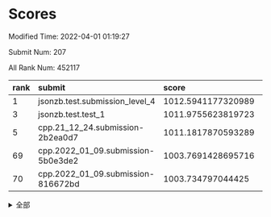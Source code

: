 # Scores

Modified Time: 2022-04-01 01:19:27

Submit Num: 207

All Rank Num: 452117

| rank |               submit               |       score        |       sigma        | pk_num |
| :--- | :--------------------------------- | :----------------- | :----------------- | :----- |
| 1    | jsonzb.test.submission_level_4     | 1012.5941177320989 | 0.8309578036003815 | 8733   |
| 3    | jsonzb.test.test_1                 | 1011.9755623819723 | 0.8028890851802769 | 8739   |
| 5    | cpp.21_12_24.submission-2b2ea0d7   | 1011.1817870593289 | 0.8024608165035374 | 8738   |
| 69   | cpp.2022_01_09.submission-5b0e3de2 | 1003.7691428695716 | 0.7149098790587224 | 8731   |
| 70   | cpp.2022_01_09.submission-816672bd | 1003.734797044425  | 0.7139846462182118 | 8732   |


<details>
<summary>全部</summary>

| rank |                 submit                 |       score        |       sigma        | pk_num |
| :--- | :------------------------------------- | :----------------- | :----------------- | :----- |
| 1    | jsonzb.test.submission_level_4         | 1012.5941177320989 | 0.8309578036003815 | 8733   |
| 2    | gobigger.level_3.submission_level_3_19 | 1012.570635325093  | 0.7802311862783734 | 8736   |
| 3    | jsonzb.test.test_1                     | 1011.9755623819723 | 0.8028890851802769 | 8739   |
| 4    | gobigger.level_3.submission_level_3_37 | 1011.3763161695919 | 0.7706206780020088 | 8735   |
| 5    | cpp.21_12_24.submission-2b2ea0d7       | 1011.1817870593289 | 0.8024608165035374 | 8738   |
| 6    | gobigger.level_3.submission_level_3_26 | 1011.168832819357  | 0.7676412496439927 | 8735   |
| 7    | gobigger.level_3.submission_level_3_0  | 1011.1672071126778 | 0.7794027807212041 | 8738   |
| 8    | gobigger.level_3.submission_level_3_30 | 1011.1532425433135 | 0.780482016326887  | 8735   |
| 9    | gobigger.level_3.submission_level_3_16 | 1011.1341266170266 | 0.7691312187021135 | 8733   |
| 10   | gobigger.level_3.submission_level_3_46 | 1011.0145918558997 | 0.7745120373133385 | 8740   |
| 11   | gobigger.level_3.submission_level_3_13 | 1010.8239286804618 | 0.7725953556208798 | 8742   |
| 12   | gobigger.level_3.submission_level_3_11 | 1010.6888283102717 | 0.7492423039204429 | 8734   |
| 13   | gobigger.level_3.submission_level_3_35 | 1010.6810361159307 | 0.7443860795290822 | 8736   |
| 14   | gobigger.level_3.submission_level_3_2  | 1010.6322303953318 | 0.7696113632786129 | 8740   |
| 15   | gobigger.level_3.submission_level_3_29 | 1010.5639122937689 | 0.7816894876062672 | 8739   |
| 16   | gobigger.level_3.submission_level_3_36 | 1010.5371777877567 | 0.7602600642255966 | 8737   |
| 17   | gobigger.level_3.submission_level_3_31 | 1010.5268007465895 | 0.7534760968038917 | 8739   |
| 18   | gobigger.level_3.submission_level_3_17 | 1010.511928668625  | 0.7659880009240153 | 8739   |
| 19   | gobigger.level_3.submission_level_3_40 | 1010.436780016208  | 0.7632494877243318 | 8738   |
| 20   | gobigger.level_3.submission_level_3_8  | 1010.3496171939947 | 0.7352820774942945 | 8737   |
| 21   | gobigger.level_3.submission_level_3_12 | 1010.2272486082398 | 0.7558213178941713 | 8731   |
| 22   | gobigger.level_3.submission_level_3_41 | 1010.223187402271  | 0.7479881503879696 | 8737   |
| 23   | gobigger.level_3.submission_level_3_27 | 1010.2229864709693 | 0.7560323830439201 | 8740   |
| 24   | gobigger.level_3.submission_level_3_47 | 1010.192591400839  | 0.7764669562507113 | 8744   |
| 25   | gobigger.level_3.submission_level_3_39 | 1010.1759813247853 | 0.7579142476409367 | 8738   |
| 26   | gobigger.level_3.submission_level_3_25 | 1010.1649294244467 | 0.7712334890342358 | 8735   |
| 27   | gobigger.level_3.submission_level_3_38 | 1010.1523289202747 | 0.75002869401235   | 8738   |
| 28   | gobigger.level_3.submission_level_3_18 | 1010.13415771509   | 0.7720686610463279 | 8734   |
| 29   | gobigger.level_3.submission_level_3_28 | 1010.0895902299832 | 0.7648448706130976 | 8734   |
| 30   | gobigger.level_3.submission_level_3_22 | 1010.0736520729416 | 0.7425945634503904 | 8736   |
| 31   | gobigger.level_3.submission_level_3_1  | 1010.0714890035679 | 0.7588184030101041 | 8736   |
| 32   | gobigger.level_3.submission_level_3_15 | 1009.9749626426463 | 0.7638663722535459 | 8735   |
| 33   | gobigger.level_3.submission_level_3_3  | 1009.9416950387277 | 0.7489198461178008 | 8734   |
| 34   | gobigger.level_3.submission_level_3_44 | 1009.7710550314337 | 0.7630434010081959 | 8733   |
| 35   | gobigger.level_3.submission_level_3_7  | 1009.744280301015  | 0.7481211891919092 | 8738   |
| 36   | gobigger.level_3.submission_level_3_14 | 1009.7430696373958 | 0.7651269127642629 | 8736   |
| 37   | gobigger.level_3.submission_level_3_48 | 1009.7118003808557 | 0.7811223983043759 | 8732   |
| 38   | gobigger.level_3.submission_level_3_21 | 1009.6905184562675 | 0.7715398414826754 | 8737   |
| 39   | gobigger.level_3.submission_level_3_42 | 1009.6526009790633 | 0.7444400759333069 | 8733   |
| 40   | gobigger.level_3.submission_level_3_49 | 1009.6340574377275 | 0.7481960220507923 | 8736   |
| 41   | gobigger.level_3.submission_level_3_6  | 1009.6064731512871 | 0.7685281785532697 | 8736   |
| 42   | gobigger.level_3.submission_level_3_45 | 1009.5951442513502 | 0.7689846919712853 | 8735   |
| 43   | gobigger.level_3.submission_level_3_9  | 1009.4583995964001 | 0.7499604755713112 | 8742   |
| 44   | gobigger.level_3.submission_level_3_24 | 1009.361935049134  | 0.7347200928990042 | 8737   |
| 45   | gobigger.level_3.submission_level_3_10 | 1009.300006889874  | 0.762560369435643  | 8739   |
| 46   | gobigger.level_3.submission_level_3_20 | 1009.2772762743676 | 0.7369432618492818 | 8735   |
| 47   | gobigger.level_3.submission_level_3_43 | 1009.2108854414876 | 0.7472441247069028 | 8733   |
| 48   | gobigger.level_3.submission_level_3_4  | 1009.0625649339048 | 0.7391640011359374 | 8732   |
| 49   | gobigger.level_3.submission_level_3_5  | 1008.8823662425898 | 0.7580305998115611 | 8735   |
| 50   | gobigger.level_3.submission_level_3_23 | 1008.6783804220408 | 0.742281985174255  | 8737   |
| 51   | gobigger.level_3.submission_level_3_32 | 1008.6623450613993 | 0.7421096170056656 | 8739   |
| 52   | gobigger.level_3.submission_level_3_33 | 1008.4566093076818 | 0.7575935501507823 | 8733   |
| 53   | gobigger.level_3.submission_level_3_34 | 1008.1736839528064 | 0.75078703837465   | 8736   |
| 54   | gobigger.level_1.submission_level_1_39 | 1005.121127930706  | 0.7214277854611253 | 8735   |
| 55   | gobigger.level_1.submission_level_1_32 | 1004.9106325056581 | 0.7250128110562447 | 8731   |
| 56   | gobigger.level_1.submission_level_1_12 | 1004.8282406083249 | 0.7279106995505236 | 8732   |
| 57   | gobigger.level_1.submission_level_1_47 | 1004.8049197687272 | 0.7117651068468256 | 8737   |
| 58   | gobigger.level_1.submission_level_1_7  | 1004.5404112505722 | 0.711448226082296  | 8736   |
| 59   | gobigger.level_1.submission_level_1_35 | 1004.523987637736  | 0.7283230929106304 | 8732   |
| 60   | gobigger.level_1.submission_level_1_30 | 1004.2984595735533 | 0.7015967960962971 | 8733   |
| 61   | gobigger.level_1.submission_level_1_29 | 1004.2812726297559 | 0.7163215685406251 | 8739   |
| 62   | gobigger.level_1.submission_level_1_16 | 1004.2299790543645 | 0.7145785083822329 | 8740   |
| 63   | gobigger.level_1.submission_level_1_0  | 1004.1918646327316 | 0.7165510334553733 | 8736   |
| 64   | gobigger.level_1.submission_level_1_21 | 1004.1747151630416 | 0.710828560004139  | 8738   |
| 65   | gobigger.level_1.submission_level_1_28 | 1004.0476630390136 | 0.7267589503128278 | 8738   |
| 66   | gobigger.level_1.submission_level_1_36 | 1003.9712443075689 | 0.724998279777663  | 8743   |
| 67   | gobigger.level_1.submission_level_1_22 | 1003.8494895467452 | 0.724168147171815  | 8733   |
| 68   | gobigger.level_1.submission_level_1_17 | 1003.8424360887495 | 0.7272872697186312 | 8734   |
| 69   | cpp.2022_01_09.submission-5b0e3de2     | 1003.7691428695716 | 0.7149098790587224 | 8731   |
| 70   | cpp.2022_01_09.submission-816672bd     | 1003.734797044425  | 0.7139846462182118 | 8732   |
| 71   | gobigger.level_1.submission_level_1_9  | 1003.7051325694673 | 0.7251070265716651 | 8735   |
| 72   | gobigger.level_1.submission_level_1_8  | 1003.6860475014641 | 0.7120848669960222 | 8736   |
| 73   | gobigger.level_1.submission_level_1_13 | 1003.6368818989151 | 0.7156930663135591 | 8735   |
| 74   | gobigger.level_1.submission_level_1_45 | 1003.6300397063511 | 0.721629698438432  | 8740   |
| 75   | gobigger.level_1.submission_level_1_10 | 1003.617309772112  | 0.7186385782922641 | 8741   |
| 76   | gobigger.level_1.submission_level_1_44 | 1003.5512745557195 | 0.7088305070901532 | 8738   |
| 77   | gobigger.level_1.submission_level_1_24 | 1003.5063798489142 | 0.7219570342924342 | 8741   |
| 78   | gobigger.level_1.submission_level_1_14 | 1003.4840547804147 | 0.712558710916464  | 8740   |
| 79   | gobigger.level_1.submission_level_1_19 | 1003.4228185866351 | 0.7221601018099879 | 8744   |
| 80   | gobigger.level_1.submission_level_1_4  | 1003.4205040968895 | 0.7131422884548367 | 8740   |
| 81   | gobigger.level_1.submission_level_1_18 | 1003.3011665140593 | 0.710596136658339  | 8736   |
| 82   | gobigger.level_1.submission_level_1_43 | 1003.2860173850723 | 0.731778233686662  | 8734   |
| 83   | gobigger.level_1.submission_level_1_38 | 1003.2632663015086 | 0.713997745837747  | 8733   |
| 84   | gobigger.level_1.submission_level_1_25 | 1003.2556881134498 | 0.7085870180635351 | 8741   |
| 85   | gobigger.level_1.submission_level_1_20 | 1003.245762764223  | 0.7212548882972384 | 8739   |
| 86   | gobigger.level_1.submission_level_1_1  | 1003.125689399632  | 0.7257710236673931 | 8737   |
| 87   | gobigger.level_1.submission_level_1_2  | 1003.1170919325591 | 0.7070926334712201 | 8736   |
| 88   | gobigger.level_1.submission_level_1_27 | 1003.0058667732584 | 0.7207007867194037 | 8740   |
| 89   | gobigger.level_1.submission_level_1_48 | 1002.9905451378753 | 0.7277488012114077 | 8735   |
| 90   | gobigger.level_1.submission_level_1_6  | 1002.9595218150469 | 0.7188183341188742 | 8737   |
| 91   | gobigger.level_1.submission_level_1_3  | 1002.8911577452866 | 0.718327968578257  | 8736   |
| 92   | gobigger.level_1.submission_level_1_42 | 1002.8478300332769 | 0.7149676057154921 | 8740   |
| 93   | gobigger.level_1.submission_level_1_37 | 1002.7929431900731 | 0.7125339594166593 | 8739   |
| 94   | gobigger.level_1.submission_level_1_26 | 1002.7577305977267 | 0.7154721705387994 | 8735   |
| 95   | gobigger.level_1.submission_level_1_5  | 1002.7404725048261 | 0.7199829451214018 | 8733   |
| 96   | gobigger.level_1.submission_level_1_31 | 1002.6314237462318 | 0.7138578024215372 | 8734   |
| 97   | gobigger.level_1.submission_level_1_41 | 1002.6003957349336 | 0.7082945098682734 | 8738   |
| 98   | gobigger.level_1.submission_level_1_40 | 1002.3876305033716 | 0.729841418482881  | 8736   |
| 99   | gobigger.level_1.submission_level_1_15 | 1002.3559166080508 | 0.7248338700562978 | 8737   |
| 100  | gobigger.level_1.submission_level_1_34 | 1002.3171665521093 | 0.7122666061282268 | 8738   |
| 101  | gobigger.level_1.submission_level_1_46 | 1002.1858598468453 | 0.724783514008581  | 8735   |
| 102  | gobigger.level_1.submission_level_1_11 | 1002.1778367434677 | 0.7109507411174435 | 8731   |
| 103  | gobigger.level_1.submission_level_1_49 | 1002.165380415442  | 0.7138654730113596 | 8741   |
| 104  | gobigger.level_1.submission_level_1_33 | 1002.1594522956719 | 0.7232320474302554 | 8739   |
| 105  | gobigger.level_1.submission_level_1_23 | 1001.6967124121106 | 0.7056957052802233 | 8741   |
| 106  | gobigger.random.submission_random_0    | 997.4115418893957  | 0.7131920311691978 | 8740   |
| 107  | gobigger.random.submission_random_7    | 997.3904561159319  | 0.7136308132135812 | 8732   |
| 108  | gobigger.random.submission_random_21   | 997.0439903174117  | 0.7109389468572365 | 8736   |
| 109  | gobigger.random.submission_random_39   | 996.9326303003654  | 0.6972837787686695 | 8734   |
| 110  | gobigger.random.submission_random_29   | 996.8136323956104  | 0.7155090667005047 | 8737   |
| 111  | gobigger.random.submission_random_16   | 996.6519521904993  | 0.7131283965419838 | 8736   |
| 112  | gobigger.random.submission_random_28   | 996.6361557677163  | 0.707127049091345  | 8741   |
| 113  | gobigger.random.submission_random_11   | 996.6256622773318  | 0.7182773739070673 | 8731   |
| 114  | gobigger.random.submission_random_22   | 996.5488412475379  | 0.7021567357877133 | 8739   |
| 115  | gobigger.random.submission_random_46   | 996.4732202948081  | 0.7085006416006657 | 8744   |
| 116  | gobigger.random.submission_random_34   | 996.4717764261462  | 0.6992725468561496 | 8735   |
| 117  | gobigger.random.submission_random_38   | 996.4649007098     | 0.7050044688253911 | 8735   |
| 118  | gobigger.random.submission_random_49   | 996.4452181585077  | 0.7106369192783025 | 8736   |
| 119  | gobigger.random.submission_random_32   | 996.3401815423877  | 0.7136048326760109 | 8740   |
| 120  | gobigger.random.submission_random_48   | 996.3316017754765  | 0.7220473798510827 | 8737   |
| 121  | gobigger.random.submission_random_47   | 996.2950400139717  | 0.7126531148645256 | 8741   |
| 122  | gobigger.random.submission_random_33   | 996.2712311409006  | 0.7133253879056665 | 8741   |
| 123  | gobigger.random.submission_random_12   | 996.168644332748   | 0.7138555997583735 | 8737   |
| 124  | gobigger.random.submission_random_25   | 996.0496604490179  | 0.7132503246445652 | 8731   |
| 125  | gobigger.random.submission_random_43   | 995.979233504447   | 0.711219337761378  | 8741   |
| 126  | gobigger.random.submission_random_44   | 995.9776489008063  | 0.7099208047622664 | 8738   |
| 127  | gobigger.random.submission_random_14   | 995.9484767660493  | 0.7186264616263611 | 8732   |
| 128  | gobigger.random.submission_random_17   | 995.9433471650146  | 0.7211563203357048 | 8733   |
| 129  | gobigger.random.submission_random_10   | 995.9425667569775  | 0.7040120932361296 | 8739   |
| 130  | gobigger.random.submission_random_6    | 995.8945883902517  | 0.7178228665030066 | 8734   |
| 131  | gobigger.random.submission_random_19   | 995.884430443281   | 0.7051245774222142 | 8737   |
| 132  | gobigger.random.submission_random_8    | 995.8612094055342  | 0.7057043609423714 | 8741   |
| 133  | gobigger.random.submission_random_5    | 995.8601631105978  | 0.6987997568979726 | 8735   |
| 134  | gobigger.random.submission_random_2    | 995.8245481364759  | 0.71201761635874   | 8738   |
| 135  | gobigger.random.submission_random_37   | 995.7559487214821  | 0.7015474559879429 | 8731   |
| 136  | gobigger.random.submission_random_9    | 995.674332446735   | 0.7268850801780559 | 8742   |
| 137  | gobigger.random.submission_random_13   | 995.6396603864096  | 0.7292185012183445 | 8737   |
| 138  | gobigger.random.submission_random_41   | 995.6234788563005  | 0.7181320218847679 | 8731   |
| 139  | gobigger.random.submission_random_45   | 995.6114024814169  | 0.7208294258548794 | 8737   |
| 140  | gobigger.random.submission_random_4    | 995.5868384133489  | 0.722732148040786  | 8733   |
| 141  | gobigger.random.submission_random_27   | 995.5695436752533  | 0.7284718245272281 | 8737   |
| 142  | gobigger.random.submission_random_40   | 995.5690086512469  | 0.7090725488834678 | 8730   |
| 143  | gobigger.random.submission_random_31   | 995.5631442885352  | 0.7040419971834517 | 8736   |
| 144  | gobigger.random.submission_random_26   | 995.5608716984793  | 0.7104401610071961 | 8738   |
| 145  | gobigger.random.submission_random_18   | 995.5057762002751  | 0.7204183221560461 | 8738   |
| 146  | gobigger.random.submission_random_3    | 995.4597802966028  | 0.7223059365177332 | 8737   |
| 147  | gobigger.random.submission_random_23   | 995.3114135543979  | 0.7093765302251883 | 8735   |
| 148  | gobigger.random.submission_random_35   | 995.2398783998688  | 0.7188417444276252 | 8735   |
| 149  | gobigger.random.submission_random_30   | 995.1682839557418  | 0.7044977312914648 | 8732   |
| 150  | gobigger.random.submission_random_24   | 995.0720837081943  | 0.7193644387418495 | 8738   |
| 151  | gobigger.random.submission_random_42   | 995.015980131374   | 0.7070420510389834 | 8738   |
| 152  | gobigger.random.submission_random_20   | 994.9249636290633  | 0.7236752731048888 | 8735   |
| 153  | gobigger.random.submission_random_15   | 994.8033356341059  | 0.713901353425501  | 8740   |
| 154  | gobigger.random.submission_random_36   | 994.734161446292   | 0.7234281423480337 | 8739   |
| 155  | gobigger.random.submission_random_1    | 994.6112078547287  | 0.7295128007574014 | 8734   |
| 156  | gobigger.level_2.submission_level_2_48 | 994.5429096941248  | 0.7447188773224032 | 8737   |
| 157  | gobigger.level_2.submission_level_2_21 | 994.3710665427909  | 0.7281301591525892 | 8735   |
| 158  | gobigger.level_2.submission_level_2_20 | 993.8169935843736  | 0.7243261368789603 | 8742   |
| 159  | gobigger.level_2.submission_level_2_27 | 993.5683324079512  | 0.7361341864920233 | 8735   |
| 160  | gobigger.level_2.submission_level_2_28 | 993.551271249143   | 0.7305008005864597 | 8737   |
| 161  | gobigger.level_2.submission_level_2_45 | 993.3203257630746  | 0.7489705754691877 | 8737   |
| 162  | gobigger.level_2.submission_level_2_22 | 993.2555936360978  | 0.7474914103866108 | 8736   |
| 163  | gobigger.level_2.submission_level_2_37 | 993.2318123712915  | 0.7420802755731146 | 8738   |
| 164  | gobigger.level_2.submission_level_2_40 | 993.2309765671057  | 0.7325313041889155 | 8738   |
| 165  | gobigger.level_2.submission_level_2_2  | 992.9499326952671  | 0.7236245642877003 | 8740   |
| 166  | gobigger.level_2.submission_level_2_13 | 992.8545575875339  | 0.7439235497433299 | 8739   |
| 167  | gobigger.level_2.submission_level_2_16 | 992.8228492813286  | 0.7353805227990118 | 8740   |
| 168  | gobigger.level_2.submission_level_2_1  | 992.8137011032316  | 0.7371478524077932 | 8737   |
| 169  | gobigger.level_2.submission_level_2_11 | 992.7469846234472  | 0.7408968465933172 | 8738   |
| 170  | gobigger.level_2.submission_level_2_26 | 992.7385552637878  | 0.7334208991201059 | 8738   |
| 171  | gobigger.level_2.submission_level_2_38 | 992.6747348104508  | 0.7322368334937777 | 8737   |
| 172  | gobigger.level_2.submission_level_2_41 | 992.5980438852503  | 0.7477880844438741 | 8734   |
| 173  | gobigger.level_2.submission_level_2_30 | 992.5072535105063  | 0.7454828430013336 | 8740   |
| 174  | gobigger.level_2.submission_level_2_6  | 992.5057110644228  | 0.7447849426205675 | 8733   |
| 175  | gobigger.level_2.submission_level_2_39 | 992.4938333743622  | 0.7274688504766814 | 8740   |
| 176  | gobigger.level_2.submission_level_2_19 | 992.4770559956148  | 0.7533968458486396 | 8733   |
| 177  | gobigger.level_2.submission_level_2_43 | 992.4244395313965  | 0.7465004159448209 | 8733   |
| 178  | gobigger.level_2.submission_level_2_42 | 992.3460914007192  | 0.7412995529650676 | 8742   |
| 179  | gobigger.level_2.submission_level_2_3  | 992.2595434011452  | 0.7195131900200784 | 8736   |
| 180  | gobigger.level_2.submission_level_2_23 | 992.14991433187    | 0.7408117637800808 | 8736   |
| 181  | gobigger.level_2.submission_level_2_14 | 992.1448185943169  | 0.7305656808659811 | 8733   |
| 182  | gobigger.level_2.submission_level_2_25 | 992.0977265699959  | 0.7376581836792169 | 8731   |
| 183  | gobigger.level_2.submission_level_2_24 | 992.0085391676358  | 0.7426659506270809 | 8732   |
| 184  | gobigger.level_2.submission_level_2_32 | 991.9333202061849  | 0.7432051205033958 | 8734   |
| 185  | gobigger.level_2.submission_level_2_34 | 991.9027418282407  | 0.7490688413631245 | 8738   |
| 186  | gobigger.level_2.submission_level_2_17 | 991.8212919906235  | 0.7551667002918995 | 8741   |
| 187  | gobigger.level_2.submission_level_2_36 | 991.7110434591308  | 0.7477271944374578 | 8737   |
| 188  | gobigger.level_2.submission_level_2_15 | 991.671359593716   | 0.7515363710189142 | 8731   |
| 189  | gobigger.level_2.submission_level_2_4  | 991.663351068638   | 0.7504143051394299 | 8735   |
| 190  | gobigger.level_2.submission_level_2_7  | 991.6630583420729  | 0.7415437874829374 | 8737   |
| 191  | gobigger.level_2.submission_level_2_29 | 991.5990997766739  | 0.7355180117014185 | 8733   |
| 192  | gobigger.level_2.submission_level_2_44 | 991.5143261204256  | 0.7596758870940441 | 8737   |
| 193  | gobigger.level_2.submission_level_2_5  | 991.4439544841783  | 0.7568830549212777 | 8735   |
| 194  | gobigger.level_2.submission_level_2_47 | 991.3967000155227  | 0.7447571937916923 | 8744   |
| 195  | gobigger.level_2.submission_level_2_8  | 991.3784349501491  | 0.7352332889753664 | 8736   |
| 196  | gobigger.level_2.submission_level_2_31 | 991.2787410593049  | 0.7801849714820472 | 8739   |
| 197  | gobigger.level_2.submission_level_2_35 | 991.1242008978347  | 0.7589328232776632 | 8734   |
| 198  | gobigger.level_2.submission_level_2_10 | 991.0743988060449  | 0.7576679596548879 | 8740   |
| 199  | gobigger.level_2.submission_level_2_18 | 991.0722973238554  | 0.7435444756088729 | 8739   |
| 200  | gobigger.level_2.submission_level_2_0  | 990.828578247095   | 0.7480441405687969 | 8734   |
| 201  | gobigger.level_2.submission_level_2_33 | 990.8028356413928  | 0.760632035082093  | 8737   |
| 202  | gobigger.level_2.submission_level_2_49 | 990.7670760842105  | 0.7713944230700484 | 8733   |
| 203  | gobigger.level_2.submission_level_2_46 | 990.5868093661269  | 0.7587522245384134 | 8734   |
| 204  | gobigger.level_2.submission_level_2_12 | 990.5730058291857  | 0.7662635308668866 | 8739   |
| 205  | gobigger.level_2.submission_level_2_9  | 989.6918407557004  | 0.7681826589499804 | 8740   |
| 206  | gobigger.none.submission_none_0        | 977.226284397176   | 1.325295358223273  | 8738   |
| 207  | gobigger.none.submission_none_1        | 975.3280919654622  | 1.5851136488506254 | 8735   |

</details>